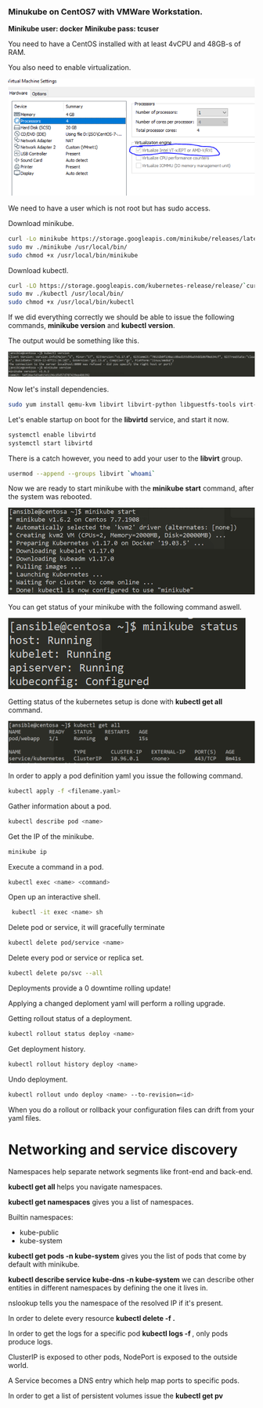### Minukube on CentOS7 with VMWare Workstation.

**Minikube user: docker**
**Minikube pass: tcuser**

You need to have a CentOS installed with at least 4vCPU and 48GB-s of RAM.

You also need to enable virtualization.

![virt](./pics/virt.PNG)

We need to have a user which is not root but has sudo access.

Download minikube.

``` bash
curl -Lo minikube https://storage.googleapis.com/minikube/releases/latest/minikube-linux-amd64 
sudo mv ./minikube /usr/local/bin/
sudo chmod +x /usr/local/bin/minikube
```

Download kubectl.

``` bash
curl -LO https://storage.googleapis.com/kubernetes-release/release/`curl -s https://storage.googleapis.com/kubernetes-release/release/stable.txt`/bin/linux/amd64/kubectl
sudo mv ./kubectl /usr/local/bin/
sudo chmod +x /usr/local/bin/kubectl
```

If we did everything correctly we should be able to issue the following commands, **minikube version** and **kubectl version**.

The output would be something like this.

![version](./pics/version.PNG)

Now let's install dependencies.

``` bash
sudo yum install qemu-kvm libvirt libvirt-python libguestfs-tools virt-install -y
```

Let's enable startup on boot for the **libvirtd** service, and start it now.

``` bash
systemctl enable libvirtd
systemctl start libvirtd
```

There is a catch however, you need to add your user to the **libvirt** group. 

``` bash
usermod --append --groups libvirt `whoami`
```

Now we are ready to start minikube with the **minikube start** command, after the system was rebooted.

![start](./pics/start.PNG)

You can get status of your minikube with the following command aswell.

![status](./pics/status.PNG)

Getting status of the kubernetes setup is done with **kubectl get all** command.

![state](./pics/state.PNG)

In order to apply a pod definition yaml you issue the following command.

``` bash
kubectl apply -f <filename.yaml>
```

Gather information about a pod.

``` bash
kubectl describe pod <name>
```

Get the IP of the minikube.

``` bash
minikube ip
```

Execute a command in a pod.

``` bash
kubectl exec <name> <command>
```

Open up an interactive shell.

``` bash
 kubectl -it exec <name> sh
```

Delete pod or service, it will gracefully terminate

``` bash
kubectl delete pod/service <name>
```

Delete every pod or service or replica set.

``` bash
kubectl delete po/svc --all
```

Deployments provide a 0 downtime rolling update!

Applying a changed deploment yaml will perform a rolling upgrade.

Getting rollout status of a deployment.

``` bash
kubectl rollout status deploy <name>
```

Get deployment history.

``` bash
kubectl rollout history deploy <name>
```

Undo deployment.

``` bash
kubectl rollout undo deploy <name> --to-revision=<id>
```

When you do a rollout or rollback your configuration files can drift from your yaml files.

# Networking and service discovery

Namespaces help separate network segments like front-end and back-end.

**kubectl get all <namespace>** helps you navigate namespaces.

**kubectl get namespaces** gives you a list of namespaces.

Builtin namespaces:
- kube-public
- kube-system

**kubectl get pods -n kube-system** gives you the list of pods that come by default with minikube.

**kubectl describe service kube-dns -n kube-system** we can describe other entities in different namespaces by defining the one it lives in.

nslookup tells you the namespace of the resolved IP if it's present.

In order to delete every resource **kubectl delete -f .**

In order to get the logs for a specific pod **kubectl logs -f <podname>**, only pods produce logs.

ClusterIP is exposed to other pods, NodePort is exposed to the outside world.

A Service becomes a DNS entry which help map ports to specific pods.

In order to get a list of persistent volumes issue the **kubectl get pv**